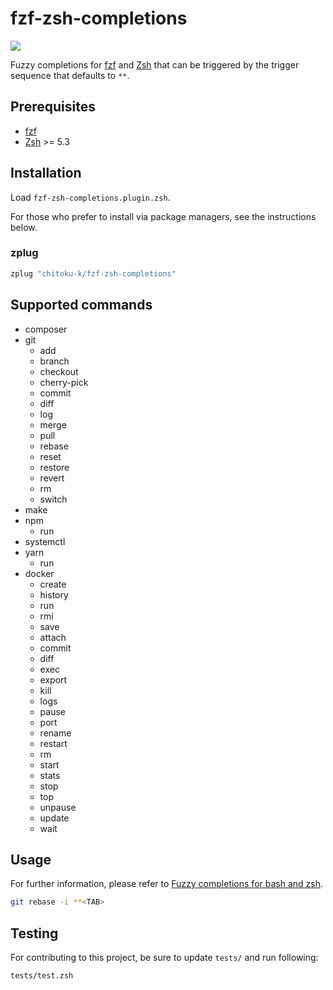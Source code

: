 fzf-zsh-completions
===============

[![][travis-badge]][travis-link]

Fuzzy completions for [fzf][] and [Zsh][] that can be triggered by the trigger
sequence that defaults to `**`.

## Prerequisites

- [fzf][]
- [Zsh][] >= 5.3

## Installation

Load `fzf-zsh-completions.plugin.zsh`.

For those who prefer to install via package managers, see the instructions
below.

### zplug

```zsh
zplug "chitoku-k/fzf-zsh-completions"
```

## Supported commands

- composer
- git
  - add
  - branch
  - checkout
  - cherry-pick
  - commit
  - diff
  - log
  - merge
  - pull
  - rebase
  - reset
  - restore
  - revert
  - rm
  - switch
- make
- npm
  - run
- systemctl
- yarn
  - run
- docker
  - create
  - history
  - run
  - rmi
  - save
  - attach
  - commit
  - diff
  - exec
  - export
  - kill
  - logs
  - pause
  - port
  - rename
  - restart
  - rm
  - start
  - stats
  - stop
  - top
  - unpause
  - update
  - wait

## Usage

For further information, please refer to [Fuzzy completions for bash and zsh][fzf-completions].

```zsh
git rebase -i **<TAB>
```

## Testing

For contributing to this project, be sure to update `tests/` and run following:

```zsh
tests/test.zsh
```

[travis-link]:     https://travis-ci.com/chitoku-k/fzf-zsh-completions
[travis-badge]:    https://img.shields.io/travis/com/chitoku-k/fzf-zsh-completions/master.svg?style=flat-square
[fzf]:             https://github.com/junegunn/fzf
[fzf-completions]: https://github.com/junegunn/fzf/blob/master/README.md#fuzzy-completion-for-bash-and-zsh
[Zsh]:             https://www.zsh.org/
